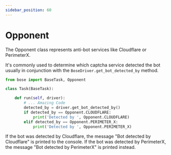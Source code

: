 ```yaml
---
sidebar_position: 60
---
```

# Opponent

The Opponent class represents anti-bot services like Cloudflare or PerimeterX.

It's commonly used to determine which captcha service detected the bot usually in conjunction with the `BoseDriver.get_bot_detected_by` method.

```python
from bose import BaseTask, Opponent

class Task(BaseTask):

    def run(self, driver):
        # ... Amazing Code 
        detected_by = driver.get_bot_detected_by()
        if detected_by == Opponent.CLOUDFLARE:
            print('Detected by ', Opponent.CLOUDFLARE)
        elif detected_by == Opponent.PERIMETER_X:
            print('Detected by ', Opponent.PERIMETER_X)

```

If the bot was detected by Cloudflare, the message "Bot detected by Cloudflare" is printed to the console. If the bot was detected by PerimeterX, the message "Bot detected by PerimeterX" is printed instead.
